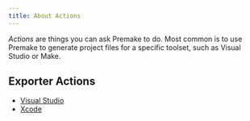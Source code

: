 ```yaml
---
title: About Actions
---
```


_Actions_ are things you can ask Premake to do. Most common is to use Premake to generate project files for a specific toolset, such as Visual Studio or Make.

## Exporter Actions

- [Visual Studio](vstudio.md)
- [Xcode](xcode.md)
